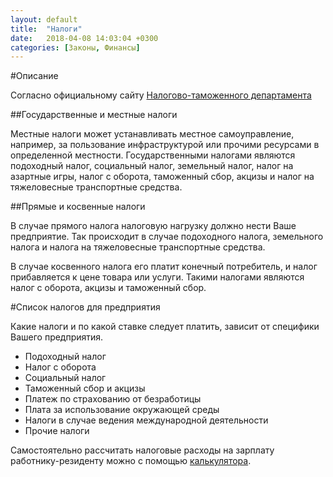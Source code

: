 ```yaml
---
layout: default
title:  "Налоги"
date:   2018-04-08 14:03:04 +0300
categories: [Законы, Финансы]
---
```


#Описание 

Согласно официальному сайту [Налогово-таможенного департамента](https://www.emta.ee)

##Государственные и местные налоги

Местные налоги может устанавливать местное самоуправление, например, за пользование инфраструктурой или прочими ресурсами в определенной местности. 
Государственными налогами являются подоходный налог, социальный налог, земельный налог, налог на азартные игры, налог с оборота, таможенный сбор, акцизы и налог на тяжеловесные транспортные средства.

##Прямые и косвенные налоги

В случае прямого налога налоговую нагрузку должно нести Ваше предприятие. Так происходит в случае подоходного налога, земельного налога и налога на тяжеловесные транспортные средства.

В случае косвенного налога его платит конечный потребитель, и налог прибавляется к цене товара или услуги. 
Такими налогами являются налог с оборота, акцизы и таможенный сбор.

#Список налогов для предприятия

Какие налоги и по какой ставке следует платить, зависит от специфики Вашего предприятия.
* Подоходный налог
* Налог с оборота
* Социальный налог
* Таможенный сбор и акцизы
* Платеж по страхованию от безработицы
* Плата за использование окружающей среды
* Налоги в случае ведения международной деятельности
* Прочие налоги

Самостоятельно рассчитать налоговые расходы на зарплату работнику-резиденту можно с помощью [калькулятора](https://www.kalkulaator.ee/?amp&lang=2&page=1).
